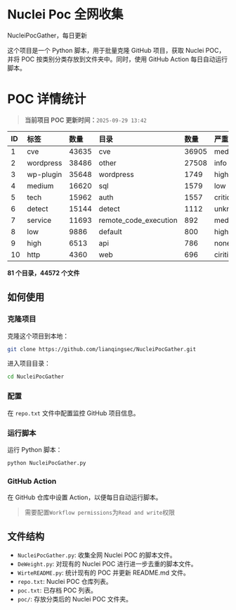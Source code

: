 # Nuclei Poc 全网收集
NucleiPocGather，每日更新

这个项目是一个 Python 脚本，用于批量克隆 GitHub 项目，获取 Nuclei POC，并将 POC 按类别分类存放到文件夹中。同时，使用 GitHub Action 每日自动运行脚本。
# POC 详情统计

> **当前项目 POC 更新时间：**`2025-09-29 13:42`

| ID | 标签      | 数量 | 目录       | 数量 | 严重性   | 数量 |
|:---| :-------- | :--- | :--------- | :--- | :------- | :--- |
| 1 | cve | 43635 | cve | 36905 | medium | 23475 |
| 2 | wordpress | 38486 | other | 27508 | info | 22132 |
| 3 | wp-plugin | 35648 | wordpress | 1749 | high | 14392 |
| 4 | medium | 16620 | sql | 1579 | low | 11192 |
| 5 | tech | 15962 | auth | 1557 | critical | 8363 |
| 6 | detect | 15144 | detect | 1112 | unknown | 110 |
| 7 | service | 11693 | remote_code_execution | 892 | meduim | 4 |
| 8 | low | 9886 | default | 800 | hight | 3 |
| 9 | high | 6513 | api | 786 | none | 1 |
| 10 | http | 4360 | web | 696 | ciritical | 1 |

**81 个目录，44572 个文件**
## 如何使用

### 克隆项目

克隆这个项目到本地：

```bash
git clone https://github.com/lianqingsec/NucleiPocGather.git
```

进入项目目录：

```bash
cd NucleiPocGather
```

### 配置

在 `repo.txt` 文件中配置监控 GitHub 项目信息。

### 运行脚本

运行 Python 脚本：

```bash
python NucleiPocGather.py
```

### GitHub Action

在 GitHub 仓库中设置 Action，以便每日自动运行脚本。

> 需要配置`Workflow permissions`为`Read and write`权限

## 文件结构

- `NucleiPocGather.py`: 收集全网 Nuclei POC 的脚本文件。
- `DeWeight.py`: 对现有的 Nuclei POC 进行进一步去重的脚本文件。
- `WirteREADME.py`: 统计现有的 POC 并更新 README.md 文件。
- `repo.txt`: Nuclei POC 仓库列表。
- `poc.txt`: 已存档 POC 列表。
- `poc/`: 存放分类后的 Nuclei POC 文件夹。

